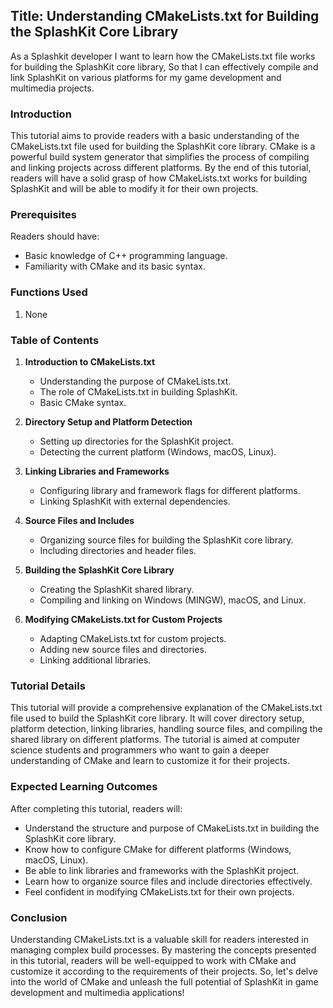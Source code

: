## Title: Understanding CMakeLists.txt for Building the SplashKit Core Library

As a Splashkit developer I want to learn how the CMakeLists.txt file works for building the
SplashKit core library, So that I can effectively compile and link SplashKit on various platforms
for my game development and multimedia projects.

### Introduction

This tutorial aims to provide readers with a basic understanding of the CMakeLists.txt file used for
building the SplashKit core library. CMake is a powerful build system generator that simplifies the
process of compiling and linking projects across different platforms. By the end of this tutorial,
readers will have a solid grasp of how CMakeLists.txt works for building SplashKit and will be able
to modify it for their own projects.

### Prerequisites

Readers should have:

- Basic knowledge of C++ programming language.
- Familiarity with CMake and its basic syntax.

### Functions Used

1. None

### Table of Contents

1. **Introduction to CMakeLists.txt**

   - Understanding the purpose of CMakeLists.txt.
   - The role of CMakeLists.txt in building SplashKit.
   - Basic CMake syntax.

1. **Directory Setup and Platform Detection**

   - Setting up directories for the SplashKit project.
   - Detecting the current platform (Windows, macOS, Linux).

1. **Linking Libraries and Frameworks**

   - Configuring library and framework flags for different platforms.
   - Linking SplashKit with external dependencies.

1. **Source Files and Includes**

   - Organizing source files for building the SplashKit core library.
   - Including directories and header files.

1. **Building the SplashKit Core Library**

   - Creating the SplashKit shared library.
   - Compiling and linking on Windows (MINGW), macOS, and Linux.

1. **Modifying CMakeLists.txt for Custom Projects**
   - Adapting CMakeLists.txt for custom projects.
   - Adding new source files and directories.
   - Linking additional libraries.

### Tutorial Details

This tutorial will provide a comprehensive explanation of the CMakeLists.txt file used to build the
SplashKit core library. It will cover directory setup, platform detection, linking libraries,
handling source files, and compiling the shared library on different platforms. The tutorial is
aimed at computer science students and programmers who want to gain a deeper understanding of CMake
and learn to customize it for their projects.

### Expected Learning Outcomes

After completing this tutorial, readers will:

- Understand the structure and purpose of CMakeLists.txt in building the SplashKit core library.
- Know how to configure CMake for different platforms (Windows, macOS, Linux).
- Be able to link libraries and frameworks with the SplashKit project.
- Learn how to organize source files and include directories effectively.
- Feel confident in modifying CMakeLists.txt for their own projects.

### Conclusion

Understanding CMakeLists.txt is a valuable skill for readers interested in managing complex build
processes. By mastering the concepts presented in this tutorial, readers will be well-equipped to
work with CMake and customize it according to the requirements of their projects. So, let's delve
into the world of CMake and unleash the full potential of SplashKit in game development and
multimedia applications!
